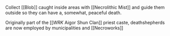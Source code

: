 Collect [[Blob]] caught inside areas with [[Necrolithic Mist]] and guide them outside so they can have a, somewhat, peaceful death.

Originally part of the [[_WRK_ Aigor Shun Clan]] priest caste, deathshepherds are now employed by municipalities and [[Necroworks]]
